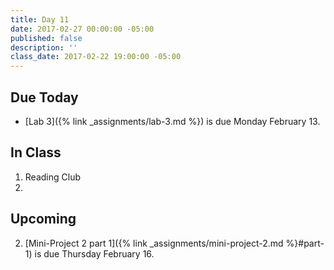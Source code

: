 ```yaml
---
title: Day 11
date: 2017-02-27 00:00:00 -05:00
published: false
description: ''
class_date: 2017-02-22 19:00:00 -05:00
---
```


## Due Today

* [Lab 3]({% link _assignments/lab-3.md %}) is due Monday February 13.

## In Class

1. Reading Club
2.


## Upcoming

2. [Mini-Project 2 part 1]({% link _assignments/mini-project-2.md %}#part-1) is due Thursday February 16.
